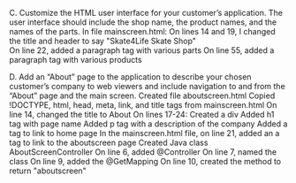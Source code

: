 C.  Customize the HTML user interface for your customer’s application. The user interface should include the shop name, 
the product names, and the names of the parts. 
    In file mainscreen.html:
        On lines 14 and 19, I changed the title and header to say "Skate4Life Skate Shop"   
        On line 22, added a paragraph tag with various parts
        On line 55, added a paragraph tag with various products

D. Add an “About” page to the application to describe your chosen customer’s company to web viewers and include 
navigation to and from the “About” page and the main screen.
    Created file aboutscreen.html
    Copied !DOCTYPE, html, head, meta, link, and title tags from mainscreen.html
        On line 14, changed the title to About
        On lines 17-24: 
            Created a div
            Added h1 tag with page name
            Added p tag with a description of the company
            Added a tag to link to home page
    In the mainscreen.html file, on line 21, added an a tag to link to the aboutscreen page
    Created Java class AboutScreenController
        On line 6, added @Controller
        On line 7, named the class
        On line 9, added the @GetMapping
        On line 10, created the method to return "aboutscreen"

